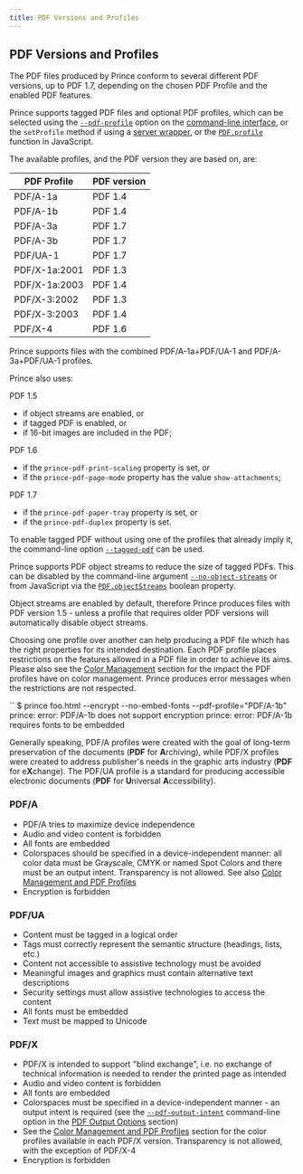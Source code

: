 ```yaml
---
title: PDF Versions and Profiles
---
```


PDF Versions and Profiles
-------------------------

The PDF files produced by Prince conform to several different PDF versions, up to PDF 1.7, depending on the chosen PDF Profile and the enabled PDF features.

Prince supports tagged PDF files and optional PDF profiles, which can be selected using the [`--pdf-profile`](doc-refs.html#cl-pdf-profile) option on the [command-line interface](doc-refs.html#command-line), or the `setProfile` method if using a [server wrapper](server-integration.html#wrappers), or the [`PDF.profile`](doc-refs.html#window.PDF.profile) function in JavaScript.

The available profiles, and the PDF version they are based on, are:

| PDF Profile   | PDF version |
|---------------|-------------|
| PDF/A-1a      | PDF 1.4     |
| PDF/A-1b      | PDF 1.4     |
| PDF/A-3a      | PDF 1.7     |
| PDF/A-3b      | PDF 1.7     |
| PDF/UA-1      | PDF 1.7     |
| PDF/X-1a:2001 | PDF 1.3     |
| PDF/X-1a:2003 | PDF 1.4     |
| PDF/X-3:2002  | PDF 1.3     |
| PDF/X-3:2003  | PDF 1.4     |
| PDF/X-4       | PDF 1.6     |

Prince supports files with the combined PDF/A-1a+PDF/UA-1 and PDF/A-3a+PDF/UA-1 profiles.

Prince also uses:

PDF 1.5  
-   if object streams are enabled, or
-   if tagged PDF is enabled, or
-   if 16-bit images are included in the PDF;

PDF 1.6  
-   if the `prince-pdf-print-scaling` property is set, or
-   if the `prince-pdf-page-mode` property has the value `show-attachments`;

PDF 1.7  
-   if the `prince-pdf-paper-tray` property is set, or
-   if the `prince-pdf-duplex` property is set.

To enable tagged PDF without using one of the profiles that already imply it, the command-line option [`--tagged-pdf`](doc-refs.html#cl-tagged-pdf) can be used.

Prince supports PDF object streams to reduce the size of tagged PDFs. This can be disabled by the command-line argument [`--no-object-streams`](doc-refs.html#cl-no-object-streams) or from JavaScript via the [`PDF.objectStreams`](doc-refs.html#window.PDF.objectStreams) boolean property.

Object streams are enabled by default, therefore Prince produces files with PDF version 1.5 - unless a profile that requires older PDF versions will automatically disable object streams.

Choosing one profile over another can help producing a PDF file which has the right properties for its intended destination. Each PDF profile places restrictions on the features allowed in a PDF file in order to achieve its aims. Please also see the [Color Management](color-management.html#color-management) section for the impact the PDF profiles have on color management. Prince produces error messages when the restrictions are not respected.

``
    $ prince foo.html --encrypt --no-embed-fonts --pdf-profile="PDF/A-1b"
    prince: error: PDF/A-1b does not support encryption
    prince: error: PDF/A-1b requires fonts to be embedded

Generally speaking, PDF/A profiles were created with the goal of long-term preservation of the documents (**PDF** for **A**rchiving), while PDF/X profiles were created to address publisher's needs in the graphic arts industry (**PDF** for e**X**change). The PDF/UA profile is a standard for producing accessible electronic documents (**PDF** for **U**niversal **A**ccessibility).

### PDF/A

-   PDF/A tries to maximize device independence
-   Audio and video content is forbidden
-   All fonts are embedded
-   Colorspaces should be specified in a device-independent manner: all color data must be Grayscale, CMYK or named Spot Colors and there must be an output intent. Transparency is not allowed. See also [Color Management and PDF Profiles](color-management.html#pdf-colman)
-   Encryption is forbidden

### PDF/UA

-   Content must be tagged in a logical order
-   Tags must correctly represent the semantic structure (headings, lists, etc.)
-   Content not accessible to assistive technology must be avoided
-   Meaningful images and graphics must contain alternative text descriptions
-   Security settings must allow assistive technologies to access the content
-   All fonts must be embedded
-   Text must be mapped to Unicode

### PDF/X

-   PDF/X is intended to support "blind exchange", i.e. no exchange of technical information is needed to render the printed page as intended
-   Audio and video content is forbidden
-   All fonts are embedded
-   Colorspaces must be specified in a device-independent manner - an output intent is required (see the [`--pdf-output-intent`](doc-refs.html#cl-pdf-output-intent) command-line option in the [PDF Output Options](doc-refs.html#cmd-pdf) section)
-   See the [Color Management and PDF Profiles](color-management.html#pdf-colman) section for the color profiles available in each PDF/X version. Transparency is not allowed, with the exception of PDF/X-4
-   Encryption is forbidden

